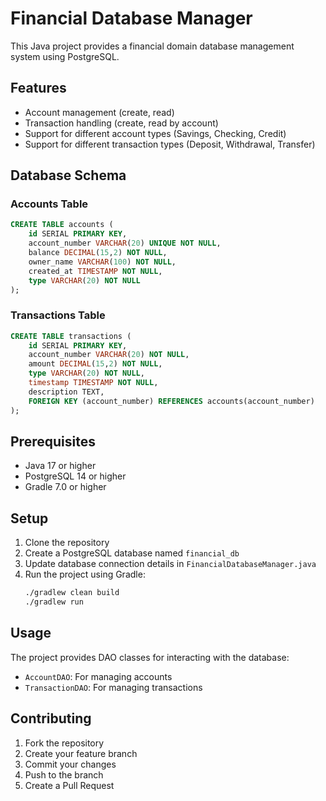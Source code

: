 # Financial Database Manager

This Java project provides a financial domain database management system using PostgreSQL.

## Features

- Account management (create, read)
- Transaction handling (create, read by account)
- Support for different account types (Savings, Checking, Credit)
- Support for different transaction types (Deposit, Withdrawal, Transfer)

## Database Schema

### Accounts Table
```sql
CREATE TABLE accounts (
    id SERIAL PRIMARY KEY,
    account_number VARCHAR(20) UNIQUE NOT NULL,
    balance DECIMAL(15,2) NOT NULL,
    owner_name VARCHAR(100) NOT NULL,
    created_at TIMESTAMP NOT NULL,
    type VARCHAR(20) NOT NULL
);
```

### Transactions Table
```sql
CREATE TABLE transactions (
    id SERIAL PRIMARY KEY,
    account_number VARCHAR(20) NOT NULL,
    amount DECIMAL(15,2) NOT NULL,
    type VARCHAR(20) NOT NULL,
    timestamp TIMESTAMP NOT NULL,
    description TEXT,
    FOREIGN KEY (account_number) REFERENCES accounts(account_number)
);
```

## Prerequisites

- Java 17 or higher
- PostgreSQL 14 or higher
- Gradle 7.0 or higher

## Setup

1. Clone the repository
2. Create a PostgreSQL database named `financial_db`
3. Update database connection details in `FinancialDatabaseManager.java`
4. Run the project using Gradle:
   ```bash
   ./gradlew clean build
   ./gradlew run
   ```

## Usage

The project provides DAO classes for interacting with the database:
- `AccountDAO`: For managing accounts
- `TransactionDAO`: For managing transactions

## Contributing

1. Fork the repository
2. Create your feature branch
3. Commit your changes
4. Push to the branch
5. Create a Pull Request
